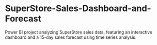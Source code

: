 # SuperStore-Sales-Dashboard-and-Forecast
Power BI project analyzing SuperStore sales data, featuring an interactive dashboard and a 15-day sales forecast using time series analysis.
